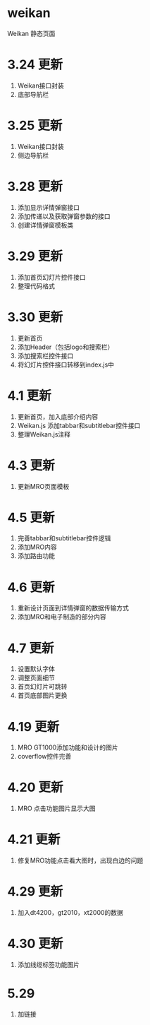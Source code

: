weikan
======

Weikan 静态页面

3.24 更新
======

1. Weikan接口封装
2. 底部导航栏

3.25 更新
======

1. Weikan接口封装
2. 侧边导航栏

3.28 更新
======

1. 添加显示详情弹窗接口
2. 添加传递以及获取弹窗参数的接口
3. 创建详情弹窗模板类

3.29 更新
======

1. 添加首页幻灯片控件接口
2. 整理代码格式

3.30 更新
======

1. 更新首页
2. 添加Header（包括logo和搜索栏）
3. 添加搜索栏控件接口
4. 将幻灯片控件接口转移到index.js中

4.1 更新
======

1. 更新首页，加入底部介绍内容
2. Weikan.js 添加tabbar和subtitlebar控件接口
3. 整理Weikan.js注释

4.3 更新
======

1. 更新MRO页面模板

4.5 更新
=====

1. 完善tabbar和subtitlebar控件逻辑
2. 添加MRO内容
3. 添加路由功能

4.6 更新
=====

1. 重新设计页面到详情弹窗的数据传输方式
2. 添加MRO和电子制造的部分内容

4.7 更新
=====

1. 设置默认字体
2. 调整页面细节
3. 首页幻灯片可跳转
4. 首页底部图片更换

4.19 更新
======

1. MRO GT1000添加功能和设计的图片
2. coverflow控件完善

4.20 更新
======

1. MRO 点击功能图片显示大图

4.21 更新
======

1. 修复MRO功能点击看大图时，出现白边的问题

4.29 更新
======

1. 加入dt4200，gt2010，xt2000的数据

4.30 更新
======

1. 添加线缆标签功能图片

5.29
======

1. 加链接